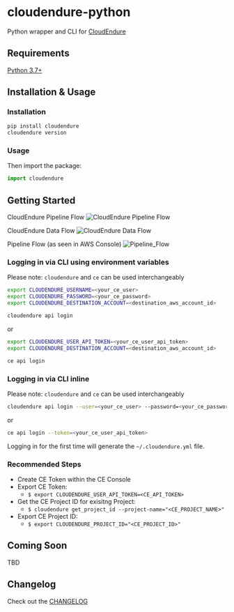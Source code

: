 # cloudendure-python

Python wrapper and CLI for [CloudEndure](https://www.cloudendure.com/)

## Requirements

[Python 3.7+](https://www.python.org/downloads/)

## Installation & Usage

### Installation

```sh
pip install cloudendure
cloudendure version
```

### Usage

Then import the package:

```python
import cloudendure
```

## Getting Started
CloudEndure Pipeline Flow
![CloudEndure Pipeline Flow](images/ce_migration_pipeline.png)

CloudEndure Data Flow
![CloudEndure Data Flow](images/ce_dataflow.png)

Pipeline Flow (as seen in AWS Console)
![Pipeline_Flow](images/stepfunctions_graph.svg)

### Logging in via CLI using environment variables

Please note: `cloudendure` and `ce` can be used interchangeably

```sh
export CLOUDENDURE_USERNAME=<your_ce_user>
export CLOUDENDURE_PASSWORD=<your_ce_password>
export CLOUDENDURE_DESTINATION_ACCOUNT=<destination_aws_account_id>

cloudendure api login
```

or

```sh
export CLOUDENDURE_USER_API_TOKEN=<your_ce_user_api_token>
export CLOUDENDURE_DESTINATION_ACCOUNT=<destination_aws_account_id>

ce api login
```

### Logging in via CLI inline

Please note: `cloudendure` and `ce` can be used interchangeably

```sh
cloudendure api login --user=<your_ce_user> --password=<your_ce_password>
```

or

```sh
ce api login --token=<your_ce_user_api_token>
```

Logging in for the first time will generate the `~/.cloudendure.yml` file.

### Recommended Steps

* Create CE Token within the CE Console
* Export CE Token:
    * `$ export CLOUDENDURE_USER_API_TOKEN=<CE_API_TOKEN>`
* Get the CE Project ID for exisitng Project:
    * `$ cloudendure get_project_id --project-name="<CE_PROJECT_NAME>"`
* Export CE Project ID:
    * `$ export CLOUDENDURE_PROJECT_ID="<CE_PROJECT_ID>"`

## Coming Soon

TBD

## Changelog

Check out the [CHANGELOG](CHANGELOG.md)
